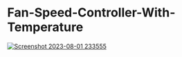 # Fan-Speed-Controller-With-Temperature

[![Screenshot 2023-08-01 233555](https://github.com/EhabMagdyy/Fan-Speed-Controller/assets/132620660/a53b059b-1439-42f6-b595-1d90f17e7e8d)](https://github.com/EhabMagdyy/Fan-Speed-Controller/assets/132620660/25474ae1-b7f3-4072-9400-a2a64d47d225)
